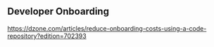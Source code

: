 ## Developer Onboarding  
https://dzone.com/articles/reduce-onboarding-costs-using-a-code-repository?edition=702393
